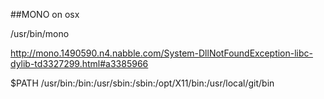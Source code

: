 ##MONO on osx

/usr/bin/mono


http://mono.1490590.n4.nabble.com/System-DllNotFoundException-libc-dylib-td3327299.html#a3385966

$PATH
/usr/bin:/bin:/usr/sbin:/sbin:/opt/X11/bin:/usr/local/git/bin
